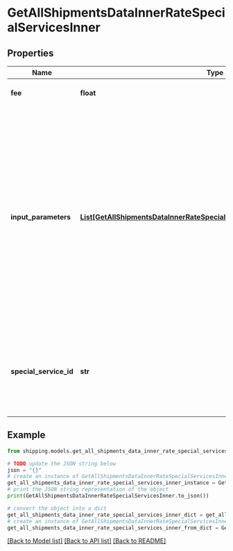 # GetAllShipmentsDataInnerRateSpecialServicesInner


## Properties

Name | Type | Description | Notes
------------ | ------------- | ------------- | -------------
**fee** | **float** | The amount of the specialSevice. | [optional] 
**input_parameters** | [**List[GetAllShipmentsDataInnerRateSpecialServicesInnerInputParametersInner]**](GetAllShipmentsDataInnerRateSpecialServicesInnerInputParametersInner.md) | &gt;-The parameters to set for the special service, such as an insurance value or a receipt-number format. This is required if the specialservice requires input parameters. If a special service does not require input parameters, you can either leave out the array or pass an empty array. | [optional] 
**special_service_id** | **str** | A unique identifier associated to the Special Service , which depends on the carrier based service. | [optional] 

## Example

```python
from shipping.models.get_all_shipments_data_inner_rate_special_services_inner import GetAllShipmentsDataInnerRateSpecialServicesInner

# TODO update the JSON string below
json = "{}"
# create an instance of GetAllShipmentsDataInnerRateSpecialServicesInner from a JSON string
get_all_shipments_data_inner_rate_special_services_inner_instance = GetAllShipmentsDataInnerRateSpecialServicesInner.from_json(json)
# print the JSON string representation of the object
print(GetAllShipmentsDataInnerRateSpecialServicesInner.to_json())

# convert the object into a dict
get_all_shipments_data_inner_rate_special_services_inner_dict = get_all_shipments_data_inner_rate_special_services_inner_instance.to_dict()
# create an instance of GetAllShipmentsDataInnerRateSpecialServicesInner from a dict
get_all_shipments_data_inner_rate_special_services_inner_from_dict = GetAllShipmentsDataInnerRateSpecialServicesInner.from_dict(get_all_shipments_data_inner_rate_special_services_inner_dict)
```
[[Back to Model list]](../README.md#documentation-for-models) [[Back to API list]](../README.md#documentation-for-api-endpoints) [[Back to README]](../README.md)


